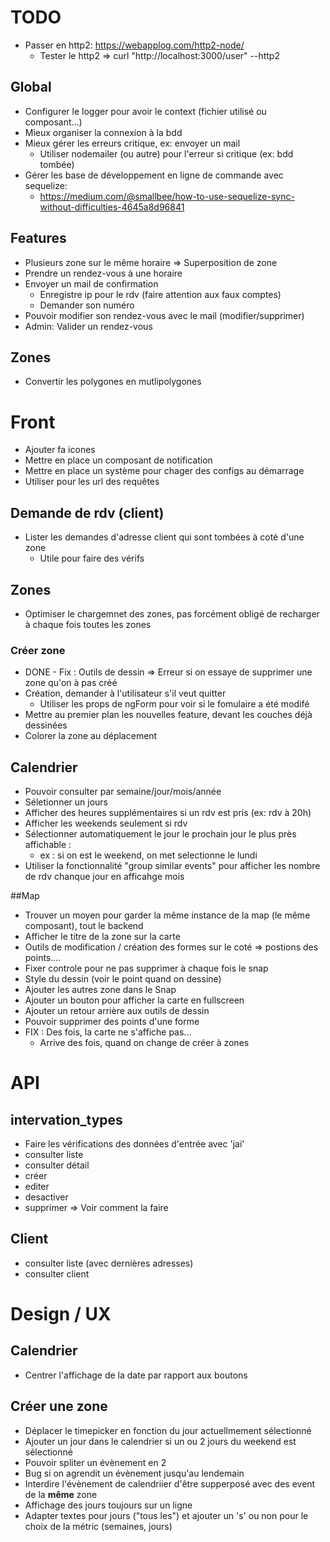 # TODO


* Passer en http2: https://webapplog.com/http2-node/
  * Tester le http2 => curl "http://localhost:3000/user" --http2

## Global
* Configurer le logger pour avoir le context (fichier utilisé ou composant...)
* Mieux organiser la connexion à la bdd
* Mieux gérer les erreurs critique, ex: envoyer un mail
    * Utiliser nodemailer (ou autre) pour l'erreur si critique (ex: bdd tombée)
* Gérer les base de développement en ligne de commande avec sequelize:
    * https://medium.com/@smallbee/how-to-use-sequelize-sync-without-difficulties-4645a8d96841
  
## Features
* Plusieurs zone sur le même horaire => Superposition de zone 
* Prendre un rendez-vous à une horaire
* Envoyer un mail de confirmation
    * Enregistre ip pour le rdv (faire attention aux faux comptes)
    * Demander son numéro
* Pouvoir modifier son rendez-vous avec le mail (modifier/supprimer)
* Admin: Valider un rendez-vous

## Zones
* Convertir les polygones en mutlipolygones


# Front
* Ajouter fa icones
* Mettre en place un composant de notification
* Mettre en place un système pour chager des configs au démarrage
 * Utiliser pour les url des requêtes


## Demande de rdv (client)
* Lister les demandes d'adresse client qui sont tombées à coté d'une zone
    * Utile pour faire des vérifs

## Zones
* Optimiser le chargemnet des zones, pas forcément obligé de recharger à chaque fois toutes les zones

### Créer zone
* DONE - Fix : Outils de dessin => Erreur si on essaye de supprimer une zone qu'on à pas créé
* Création, demander à l'utilisateur s'il veut quitter
    * Utiliser les props de ngForm pour voir si le fomulaire a été modifé
* Mettre au premier plan les nouvelles feature, devant les couches déjà dessinées
* Colorer la zone au déplacement

## Calendrier
* Pouvoir consulter par semaine/jour/mois/année
* Séletionner un jours
* Afficher des heures supplémentaires si un rdv est pris (ex: rdv à 20h)
* Afficher les weekends seulement si rdv
* Sélectionner automatiquement le jour le prochain jour le plus près affichable : 
    * ex : si on est le weekend, on met selectionne le lundi
* Utiliser la fonctionnalité "group similar events" pour afficher les nombre de rdv chanque jour en afficahge mois 

##Map
* Trouver un moyen pour garder la même instance de la map (le même composant), tout le backend
* Afficher le titre de la zone sur la carte
* Outils de modification / création des formes sur le coté => postions des points....
* Fixer controle pour ne pas supprimer à chaque fois le snap
* Style du dessin (voir le point quand on dessine)
* Ajouter les autres zone dans le Snap
* Ajouter un bouton pour afficher la carte en fullscreen
* Ajouter un retour arrière aux outils de dessin
* Pouvoir supprimer des points d'une forme
* FIX : Des fois, la carte ne s'affiche pas...
    * Arrive des fois, quand on change de créer à zones 


# API

## intervation_types
* Faire les vérifications des données d'entrée avec 'jai'
* consulter liste
* consulter détail
* créer
* editer
* desactiver
* supprimer => Voir comment la faire

## Client
* consulter liste (avec dernières adresses)
* consulter client

# Design / UX

## Calendrier
* Centrer l'affichage de la date par rapport aux boutons

## Créer une zone
* Déplacer le timepicker en fonction du jour actuellmement sélectionné
* Ajouter un jour dans le calendrier si un ou 2 jours du weekend est sélectionné
* Pouvoir spliter un évènement en 2
* Bug si on agrendit un évènement jusqu'au lendemain 
* Interdire l'évènement de calendriier d'être supperposé avec des event de la **même** zone
* Affichage des jours toujours sur un ligne
* Adapter textes pour jours ("tous les") et ajouter un 's' ou non pour le choix de la métric (semaines, jours)
 
